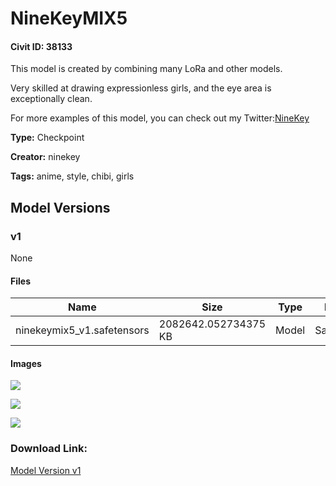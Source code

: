 # NineKeyMIX5

#### Civit ID: 38133

<p>This model is created by combining many LoRa and other models.</p><p>Very skilled at drawing expressionless girls, and the eye area is exceptionally clean.</p><p>For more examples of this model, you can check out my Twitter:<a target="_blank" rel="ugc" href="https://twitter.com/ninekey1028">NineKey</a></p>

**Type:** Checkpoint

**Creator:** ninekey

**Tags:** anime, style, chibi, girls

## Model Versions

### v1

None

#### Files

| Name | Size | Type | Format | Download Url | AutoV1 | AutoV2 | SHA256 | CRC32 | BLAKE3 |
| --- | --- | --- | --- | --- | --- | --- | --- | --- | --- |
| ninekeymix5_v1.safetensors | 2082642.052734375 KB | Model | SafeTensor | https://civitai.com/api/download/models/44104 | - | - | - | - | - |

#### Images

<p><img src="https://image.civitai.com/xG1nkqKTMzGDvpLrqFT7WA/6a992c26-5d4a-40b7-8c19-9ff8f283e300/width=450/481492.jpeg" /></p>

<p><img src="https://image.civitai.com/xG1nkqKTMzGDvpLrqFT7WA/3dbef71c-83b5-4a2a-04ce-834c1fcf1300/width=450/481520.jpeg" /></p>

<p><img src="https://image.civitai.com/xG1nkqKTMzGDvpLrqFT7WA/7924d35d-1b80-4714-0abd-312942dda900/width=450/481534.jpeg" /></p>

### Download Link:

[Model Version v1](https://civitai.com/api/download/models/44104)

